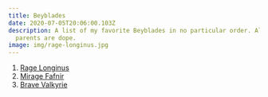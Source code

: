 ```yaml
---
title: Beyblades
date: 2020-07-05T20:06:00.103Z
description: A list of my favorite Beyblades in no particular order. Also, my
  parents are dope.
image: img/rage-longinus.jpg
---
```

1. [Rage Longinus](https://beyblade.fandom.com/wiki/Rage_Longinus_Destroy%27_3A)
2. [Mirage Fafnir](https://beyblade.fandom.com/wiki/Mirage_Fafnir_Nothing_2S)
3. [Brave Valkyrie](https://beyblade.fandom.com/wiki/Brave_Valkyrie_Evolution%27_2A)